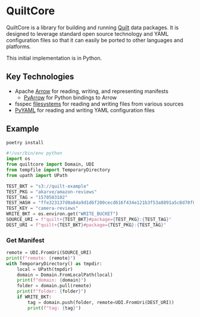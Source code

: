 # QuiltCore

QuiltCore is a library for building and running [Quilt](https://quiltdata.com) data packages.
It is designed to leverage standard open source technology and YAML configuration files
so that it can easily be ported to other languages and platforms.

This initial implementation is in Python.

## Key Technologies

- Apache [Arrow](https://arrow.apache.org/) for reading, writing, and representing manifests
  - [PyArrow](https://arrow.apache.org/docs/python/) for Python bindings to Arrow
- fsspec [filesystems](https://filesystem-spec.readthedocs.io/en/latest/)
  for reading and writing files from various sources
- [PyYAML](https://pyyaml.org/) for reading and writing YAML configuration files

## Example

```bash
poetry install
```

```python
#!/usr/bin/env python
import os
from quiltcore import Domain, UDI
from tempfile import TemporaryDirectory
from upath import UPath

TEST_BKT = "s3://quilt-example"
TEST_PKG = "akarve/amazon-reviews"
TEST_TAG = "1570503102"
TEST_HASH = "ffe323137d0a84a9d1d6f200cecd616f434e121b3f53a8891a5c8d70f82244c2"
TEST_KEY = "camera-reviews"
WRITE_BKT = os.environ.get("WRITE_BUCKET")
SOURCE_URI = f"quilt+{TEST_BKT}#package={TEST_PKG}:{TEST_TAG}"
DEST_URI = f"quilt+{TEST_BKT}#package={TEST_PKG}:{TEST_TAG}"
```

### Get Manifest

<!--pytest-codeblocks:cont-->
```python
remote = UDI.FromUri(SOURCE_URI)
print(f"remote: {remote}")
with TemporaryDirectory() as tmpdir:
    local = UPath(tmpdir)
    domain = Domain.FromLocalPath(local)
    print(f"domain: {domain}")
    folder = domain.pull(remote)
    print(f"folder: {folder}")
    if WRITE_BKT:
        tag = domain.push(folder, remote=UDI.FromUri(DEST_URI))
        print(f"tag: {tag}")
```
